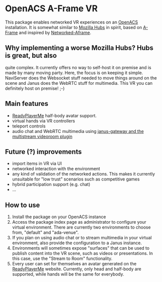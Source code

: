 # OpenACS A-Frame VR

This package enables networked VR experiences on an
[OpenACS](https://openacs.org/) installation. It is somewhat similar
to [Mozilla Hubs](https://hubs.mozilla.com/) in spirit, based on
[A-Frame](https://aframe.io/) and inspired by
[Networked-Aframe](https://github.com/networked-aframe/networked-aframe).

## Why implementing a worse Mozilla Hubs?  Hubs is great, but also
quite complex. It currently offers no way to self-host it on premise
and is made by many moving party.  Here, the focus is on keeping it
simple. NaviServer does the Websocket stuff needed to move things
around on the scene and Janus does the WebRTC stuff for
multimedia. This VR you can definitely host on premise! ;-)

## Main features
* [ReadyPlayerMe](https://vr.readyplayer.me/) half-body avatar support.
* virtual hands via VR controllers
* teleport controls
* audio chat and WebRTC multimedia using [janus-gateway and the multistream videoroom plugin](https://janus.conf.meetecho.com/mvideoroomtest.html)

## Future (?) improvements
* import items in VR via UI
* networked interaction with the environment
* any kind of validation of the networked actions. This makes it currently unsuitable for "low trust" scenarios such as competitive games
* hybrid participation support (e.g. chat)
* ...

## How to use
1. Install the package on your OpenACS instance
2. Access the package index page as administrator to configure your
   virtual environment. There are currently two environments to choose
   from, "default" and "ada-venue".
3. If you plan on using audio chat or to stream multimedia in your
   virtual environment, also provide the configuration to a Janus
   instance.
4. Environments will sometimes expose "surfaces" that can be used to
   publish content into the VR scene, such as videos or
   presentations. In this case, use the "Stream to Room"
   functionality.
5. Every user can set for themselves an avatar generated on the
   [ReadyPlayerMe](https://vr.readyplayer.me/) website. Currently,
   only head and half-body are supported, while hands will be the same
   for everybody.
